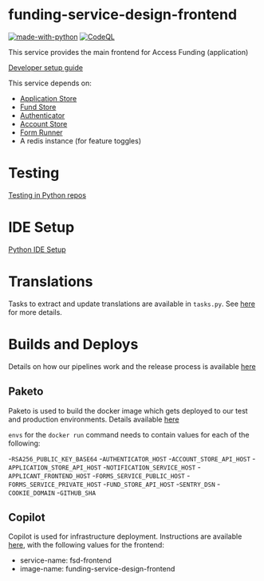 # funding-service-design-frontend

[![made-with-python](https://img.shields.io/badge/Made%20with-Python-1f425f.svg)](https://www.python.org/)
[![CodeQL](https://github.com/communitiesuk/funding-service-design-frontend/actions/workflows/codeql-analysis.yml/badge.svg)](https://github.com/communitiesuk/funding-service-design-frontend/actions/workflows/codeql-analysis.yml)

This service provides the main frontend for Access Funding (application)

[Developer setup guide](https://github.com/communitiesuk/funding-service-design-workflows/blob/main/readmes/python-repos-setup.md)

This service depends on:
- [Application Store](https://github.com/communitiesuk/funding-service-design-application-store)
- [Fund Store](https://github.com/communitiesuk/funding-service-design-fund-store)
- [Authenticator](https://github.com/communitiesuk/funding-service-design-authenticator)
- [Account Store](https://github.com/communitiesuk/funding-service-design-account-store)
- [Form Runner](https://github.com/communitiesuk/digital-form-builder)
- A redis instance (for feature toggles)

# Testing
[Testing in Python repos](https://github.com/communitiesuk/funding-service-design-workflows/blob/main/readmes/python-repos-db-development.md)


# IDE Setup
[Python IDE Setup](https://github.com/communitiesuk/funding-service-design-workflows/blob/main/readmes/python-repos-ide-setup.md)

# Translations
Tasks to extract and update translations are available in `tasks.py`. See [here](https://dluhcdigital.atlassian.net/wiki/spaces/FS/pages/79174033/How+to+update+Welsh+translations+in+Access+Funding) for more details.

# Builds and Deploys
Details on how our pipelines work and the release process is available [here](https://dluhcdigital.atlassian.net/wiki/spaces/FS/pages/73695505/How+do+we+deploy+our+code+to+prod)
## Paketo
Paketo is used to build the docker image which gets deployed to our test and production environments. Details available [here](https://github.com/communitiesuk/funding-service-design-workflows/blob/main/readmes/python-repos-paketo.md)

`envs` for the `docker run` command needs to contain values for each of the following:

-`RSA256_PUBLIC_KEY_BASE64`
-`AUTHENTICATOR_HOST`
-`ACCOUNT_STORE_API_HOST`
-`APPLICATION_STORE_API_HOST`
-`NOTIFICATION_SERVICE_HOST`
-`APPLICANT_FRONTEND_HOST`
-`FORMS_SERVICE_PUBLIC_HOST`
-`FORMS_SERVICE_PRIVATE_HOST`
-`FUND_STORE_API_HOST`
-`SENTRY_DSN`
-`COOKIE_DOMAIN`
-`GITHUB_SHA`

## Copilot
Copilot is used for infrastructure deployment. Instructions are available [here](https://github.com/communitiesuk/funding-service-design-workflows/blob/main/readmes/python-repos-copilot.md), with the following values for the frontend:
- service-name: fsd-frontend
- image-name: funding-service-design-frontend
